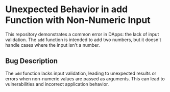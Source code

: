 # Unexpected Behavior in add Function with Non-Numeric Input

This repository demonstrates a common error in DApps: the lack of input validation. The `add` function is intended to add two numbers, but it doesn't handle cases where the input isn't a number.

## Bug Description
The `add` function lacks input validation, leading to unexpected results or errors when non-numeric values are passed as arguments.  This can lead to vulnerabilities and incorrect application behavior.